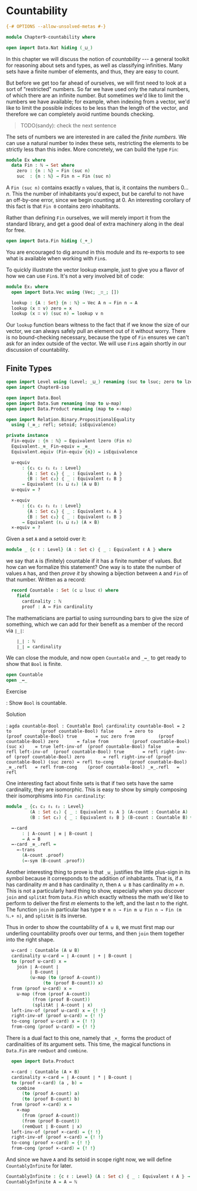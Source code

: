 # Countability

```agda
{-# OPTIONS --allow-unsolved-metas #-}

module Chapter9-countability where

open import Data.Nat hiding (_⊔_)
```

In this chapter we will discuss the notion of *countability* --- a general
toolkit for reasoning about sets and types, as well as classifying infinities.
Many sets have a finite number of elements, and thus, they are easy to count.

But before we get too far ahead of ourselves, we will first need to look at a
sort of "restricted" numbers. So far we have used only the natural numbers,
of which there are an infinite number. But sometimes we'd like to limit the
numbers we have available; for example, when indexing from a vector, we'd like
to limit the possible indices to be less than the length of the vector, and
therefore we can completely avoid runtime bounds checking.

> TODO(sandy): check the next sentence

The sets of numbers we are interested in are called the *finite numbers.* We can
use a natural number to index these sets, restricting the elements to be
strictly less than this index. More concretely, we can build the type `Fin`:

```agda
module Ex where
  data Fin : ℕ → Set where
    zero : {n : ℕ} → Fin (suc n)
    suc  : {n : ℕ} → Fin n → Fin (suc n)
```

A `Fin (suc n)` contains exactly `n` values, that is, it contains the numbers $0
\dots n$. This the number of inhabitants you'd expect, but be careful to not
have an off-by-one error, since we begin counting at 0. An interesting corollary
of this fact is that `Fin 0` contains zero inhabitants.

Rather than defining `Fin` ourselves, we will merely import it from the standard
library, and get a good deal of extra machinery along in the deal for free.

```agda
open import Data.Fin hiding (_+_)
```

You are encouraged to dig around in this module and its re-exports to see what
is available when working with `Fin`s.

To quickly illustrate the vector lookup example, just to give you a flavor of
how we can use `Fin`s. It's not a very involved bit of code:

```agda
module Ex₂ where
  open import Data.Vec using (Vec; _∷_; [])

  lookup : {A : Set} {n : ℕ} → Vec A n → Fin n → A
  lookup (x ∷ v) zero = x
  lookup (x ∷ v) (suc n) = lookup v n
```

Our `lookup` function bears witness to the fact that if we know the size of our
vector, we can always safely pull an element out of it without worry. There is
no bound-checking necessary, because the type of `Fin` ensures we can't ask for
an index outside of the vector. We will use `Fin`s again shortly in our
discussion of countability.


## Finite Types

```agda
open import Level using (Level; _⊔_) renaming (suc to lsuc; zero to lzero)
open import Chapter8-iso

open import Data.Bool
open import Data.Sum renaming (map to ⊎-map)
open import Data.Product renaming (map to ×-map)

open import Relation.Binary.PropositionalEquality
  using (_≡_; refl; setoid; isEquivalence)

private instance
  Fin-equiv : {n : ℕ} → Equivalent lzero (Fin n)
  Equivalent._≋_ Fin-equiv = _≡_
  Equivalent.equiv (Fin-equiv {n}) = isEquivalence

  ⊎-equiv
      : {c₁ c₂ ℓ₁ ℓ₂ : Level}
        {A : Set c₁} ⦃ _ : Equivalent ℓ₁ A ⦄
        {B : Set c₂} ⦃ _ : Equivalent ℓ₂ B ⦄
      → Equivalent (ℓ₁ ⊔ ℓ₂) (A ⊎ B)
  ⊎-equiv = ?

  ×-equiv
      : {c₁ c₂ ℓ₁ ℓ₂ : Level}
        {A : Set c₁} ⦃ _ : Equivalent ℓ₁ A ⦄
        {B : Set c₂} ⦃ _ : Equivalent ℓ₂ B ⦄
      → Equivalent (ℓ₁ ⊔ ℓ₂) (A × B)
  ×-equiv = ?
```

Given a set `A` and a setoid over it:

```agda
module _ {c ℓ : Level} (A : Set c) ⦃ _ : Equivalent ℓ A ⦄ where
```

we say that `A` is (finitely) countable if it has a finite number of values. But
how can we formalize this statement? One way is to state the number of values
`A` has, and then *prove it* by showing a bijection between `A` and `Fin` of
that number. Written as a record:

```agda
  record Countable : Set (c ⊔ lsuc ℓ) where
    field
      cardinality : ℕ
      proof : A ↔ Fin cardinality
```

The mathematicians are partial to using surrounding bars to give the size of
something, which we can add for their benefit as a member of the record via
`∣_∣`:

```agda
    ∣_∣ : ℕ
    ∣_∣ = cardinality
```

We can close the module, and now open `Countable` and `_↔_` to get ready to show
that `Bool` is finite.

```agda
open Countable
open _↔_
```

Exercise

:   Show `Bool` is countable.


Solution

:   ```agda
countable-Bool : Countable Bool
cardinality countable-Bool = 2
to           (proof countable-Bool) false      = zero
to           (proof countable-Bool) true       = suc zero
from         (proof countable-Bool) zero       = false
from         (proof countable-Bool) (suc x)    = true
left-inv-of  (proof countable-Bool) false      = refl
left-inv-of  (proof countable-Bool) true       = refl
right-inv-of (proof countable-Bool) zero       = refl
right-inv-of (proof countable-Bool) (suc zero) = refl
to-cong      (proof countable-Bool) _≡_.refl   = refl
from-cong    (proof countable-Bool) _≡_.refl   = refl
    ```

One interesting fact about finite sets is that if two sets have the same
cardinality, they are isomorphic. This is easy to show by simply composing their
isomorphisms into `Fin cardinality`:

```agda
module _ {c₁ c₂ ℓ₁ ℓ₂ : Level}
         (A : Set c₁) ⦃ _ : Equivalent ℓ₁ A ⦄ (A-count : Countable A)
         (B : Set c₂) ⦃ _ : Equivalent ℓ₂ B ⦄ (B-count : Countable B) where

  ↔-card
      : ∣ A-count ∣ ≡ ∣ B-count ∣
      → A ↔ B
  ↔-card _≡_.refl =
    ↔-trans
      (A-count .proof)
      (↔-sym (B-count .proof))
```

Another interesting thing to prove is that `_⊎_` justifies the little plus-sign
in its symbol because it corresponds to the addition of inhabitants. That is, if
`A` has cardinality $m$ and `B` has cardinality $n$, then `A ⊎ B` has
cardinality $m + n$. This is not a particularly hard thing to show, especially
when you discover `join` and `splitAt` from `Data.Fin` which exactly witness the
math we'd like to perform to deliver the first $m$ elements to the left, and the
last $n$ to the right. The function `join` in particular has type `∀ m n → Fin m
⊎ Fin n → Fin (m ℕ.+ n)`, and `splitAt` is its inverse.

Thus in order to show the countability of `A ⊎ B`, we must first map our
underling countability proofs over our terms, and then `join` them together into
the right shape.

```agda
  ⊎-card : Countable (A ⊎ B)
  cardinality ⊎-card = ∣ A-count ∣ + ∣ B-count ∣
  to (proof ⊎-card) x =
    join ∣ A-count ∣
         ∣ B-count ∣
         (⊎-map (to (proof A-count))
              (to (proof B-count)) x)
  from (proof ⊎-card) x =
    ⊎-map (from (proof A-count))
          (from (proof B-count))
          (splitAt ∣ A-count ∣ x)
  left-inv-of (proof ⊎-card) x = {! !}
  right-inv-of (proof ⊎-card) = {! !}
  to-cong (proof ⊎-card) x = {! !}
  from-cong (proof ⊎-card) = {! !}
```

There is a dual fact to this one, namely that `_×_` forms the product of
cardinalities of its argument sets. This time, the magical functions in
`Data.Fin` are `remQuot` and `combine`.

```agda
  open import Data.Product

  ×-card : Countable (A × B)
  cardinality ×-card = ∣ A-count ∣ * ∣ B-count ∣
  to (proof ×-card) (a , b) =
    combine
      (to (proof A-count) a)
      (to (proof B-count) b)
  from (proof ×-card) x =
    ×-map
      (from (proof A-count))
      (from (proof B-count))
      (remQuot ∣ B-count ∣ x)
  left-inv-of (proof ×-card) = {! !}
  right-inv-of (proof ×-card) = {! !}
  to-cong (proof ×-card) = {! !}
  from-cong (proof ×-card) = {! !}
```

And since we have `A` and its setoid in scope right now, we will define
`CountablyInfinite` for later.

```agda
CountablyInfinite : {c ℓ : Level} (A : Set c) ⦃ _ : Equivalent ℓ A ⦄ → Set (c ⊔ lsuc ℓ)
CountablyInfinite A = A ↔ ℕ
```

